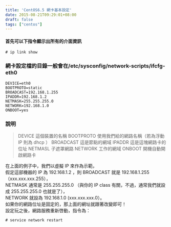 ```yaml
---
title: 'CentOS6.5 網卡基本設定'
date: 2015-08-21T09:29:01+08:00
draft: false
tags: ["centos"]
---
```

#### 首先可以下指令顯示出所有的介面資訊
`# ip link show`

### 網卡設定檔的目錄一般會在/etc/sysconfig/network-scripts/ifcfg-eth0
```
DEVICE=eth0
BOOTPROTO=static
BROADCAST=192.168.1.255
IPADDR=192.168.1.2
NETMASK=255.255.255.0
NETWORK=192.168.1.0
ONBOOT=yes
```

### 說明
>DEVICE 這個裝置的名稱
>BOOTPROTO 使用我們給的網路名稱（若為浮動 IP 則為 dhcp ）
>BROADCAST 這是節點的網域
>IPADDR 這是這塊網路卡的位址
>NETMASL 子遮罩網路
>NETWORK 工作的網域
>ONBOOT 開機自動開啟網路卡

在上面的例子中，我們以虛擬 IP 來作為示範，  
假定這部機器的 IP 為 192.168.1.2 ，則 BROADCAST 就是 192.168.1.255 （xxx.xxx.xxx.255），  
NETMASK 通常是 255.255.255.0 （與你的 IP class 有關，不過，通常我們就設成 255.255.255.0 也就是了），  
NETWORK 就設為 192.168.1.0 (xxx.xxx.xxx.0）。  
如果你的網路位址是固定的，那上面的網址就跟著改變即可！  
設定玩之後，網路服務重新啓動，指令為：  

`# service network restart`
